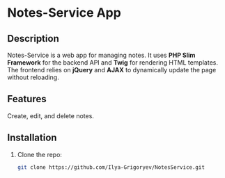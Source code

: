 # Notes-Service App

## Description

Notes-Service is a web app for managing notes.
It uses **PHP Slim Framework** for the backend API and **Twig** for rendering HTML templates.
The frontend relies on **jQuery** and **AJAX** to dynamically update the page without reloading.

## Features

Create, edit, and delete notes.

## Installation
1. Clone the repo:
   ```bash
   git clone https://github.com/Ilya-Grigoryev/NotesService.git
